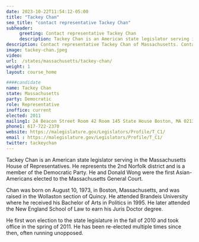 ```yaml
---
date: 2023-10-22T11:54:12-05:00
title: "Tackey Chan"
seo_title: "contact representative Tackey Chan"
subheader:
     greeting: Contact representative Tackey Chan
     description: Tackey Chan is an American state legislator serving in the Massachusetts House of Representatives. He represents the 2nd Norfolk district and is a member of the Democratic Party. He and Donald Wong were the first Asian-Americans elected to the Massachusetts General Court.
description: Contact representative Tackey Chan of Massachusetts. Contact information for Tackey Chan includes email address, phone number, and mailing address.
image: tackey-chan.jpeg
video:
url:  /states/massachusetts/tackey-chan/
weight: 1
layout: course_home

####candidate
name: Tackey Chan
state: Massachusetts
party: Democratic
role: Representative
inoffice: current
elected: 2011
mailing1: 24 Beacon Street Room 42 Room 145 State House Boston, MA 02133
phone1: 617-722-2370
website: https://malegislature.gov/Legislators/Profile/T_C1/
email : https://malegislature.gov/Legislators/Profile/T_C1/
twitter: tackeychan
---
```


Tackey Chan is an American state legislator serving in the Massachusetts House of Representatives. He represents the 2nd Norfolk district and is a member of the Democratic Party. He and Donald Wong were the first Asian-Americans elected to the Massachusetts General Court.

Chan was born on August 10, 1973, in Boston, Massachusetts, and was raised in the Wollaston section of Quincy. He attended Brandeis University where he received his Bachelor of Arts in Politics in 1995. He later attended the New England School of Law to earn his Juris Doctor degree.

He first won election to the state legislature in the fall of 2010 and took office in the spring of 2011. He has been re-elected multiple times since then, often running unopposed.

